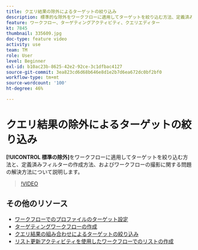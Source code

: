 ```yaml
---
title: クエリ結果の除外によるターゲットの絞り込み
description: 標準的な除外をワークフローに適用してターゲットを絞り込む方法、定義済みフィルターの作成方法、ワークフローの撮影に関する問題の解決方法について説明します。
feature: ワークフロー、ターゲティングアクティビティ、クエリエディター
kt: 7845
thumbnail: 335609.jpg
doc-type: feature video
activity: use
team: TM
role: User
level: Beginner
exl-id: b10ac23b-8625-42e2-92ce-3c1dfbac4127
source-git-commit: 3ea823cd6d68b646e8d1e2b7d6ea672dc0bf2bf0
workflow-type: tm+mt
source-wordcount: '100'
ht-degree: 46%

---
```


# クエリ結果の除外によるターゲットの絞り込み

**[!UICONTROL 標準の除外]**&#x200B;をワークフローに適用してターゲットを絞り込む方法と、定義済みフィルターの作成方法、およびワークフローの撮影に関する問題の解決方法について説明します。

>[!VIDEO](https://video.tv.adobe.com/v/335609?quality=12)

## その他のリソース

* [ワークフローでのプロファイルのターゲット設定](/help/profile-management/target-profiles-in-a-workflow.md)
* [ターゲティングワークフローの作成](/help/process-management/create-a-targeting-workflow.md)
* [クエリ結果の組み合わせによるターゲットの絞り込み](/help/process-management/refine-targets-by-combining-query-results.md)
* [リスト更新アクティビティを使用したワークフローでのリストの作成](/help/process-management/use-the-update-list-activity.md)
